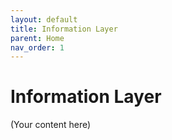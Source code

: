 ```yaml
---
layout: default
title: Information Layer
parent: Home
nav_order: 1
---
```


# Information Layer
(Your content here)

